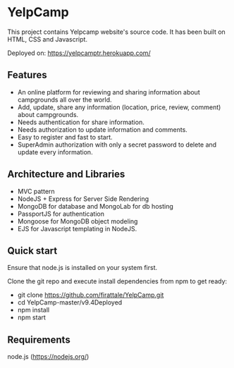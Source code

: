 # YelpCamp

This project contains Yelpcamp website's source code. It has been built on HTML, CSS and Javascript.

Deployed on: https://yelpcamptr.herokuapp.com/

## Features

* An online platform for reviewing and sharing information about campgrounds all over the world.
* Add, update, share any information (location, price, review, comment) about campgrounds.
* Needs authentication for share information.
* Needs authorization to update information and comments.
* Easy to register and fast to start.
* SuperAdmin authorization with only a secret password to delete and update every information.

## Architecture and Libraries
* MVC pattern
* NodeJS + Express for Server Side Rendering
* MongoDB for database and MongoLab for db hosting
* PassportJS for authentication
* Mongoose for MongoDB object modeling
* EJS for Javascript templating in NodeJS.

## Quick start
Ensure that node.js is installed on your system first.

Clone the git repo and execute install dependencies from npm to get ready:

* git clone https://github.com/firattale/YelpCamp.git
* cd YelpCamp-master/v9.4Deployed
* npm install
* npm start

## Requirements
node.js (https://nodejs.org/)
